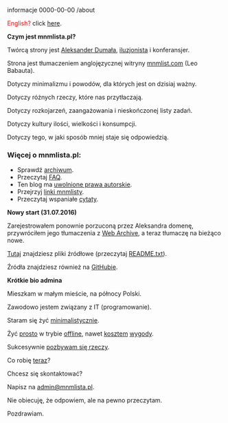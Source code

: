 informacje
0000-00-00
/about

<span style="color: red">English?</span> click [here](/original/).

**Czym jest mnmlista.pl?**

Twórcą strony jest [Aleksander
Dumała](http://facebook.com/aleksander.dumala),
[iluzjonista](http://magiabezgranic.pl/) i konferansjer.

Strona jest tłumaczeniem anglojęzycznej
witryny [mnmlist.com](http://mnmlist.com/) (Leo Babauta).

Dotyczy minimalizmu i powodów, dla których jest on dzisiaj ważny.

Dotyczy różnych rzeczy, które nas przytłaczają.

Dotyczy rozkojarzeń, zaangażowania i nieskończonej listy zadań.

Dotyczy kultury ilości, wielkości i konsumpcji.

Dotyczy tego, w jaki sposób mniej staje się odpowiedzią.

### Więcej o mnmlista.pl:

* Sprawdź [archiwum](/archiwum/).
* Przeczytaj [FAQ](/faq-minimalisty/).
* Ten blog ma [uwolnione prawa autorskie](/prawa/).
* Przejrzyj [linki mnmlisty](/linki/).
* Przeczytaj wspaniałe [cytaty](/cytaty/).

**Nowy start (31.07.2016)**

Zarejestrowałem ponownie porzuconą przez Aleksandra domenę, przywróciłem
jego tłumaczenia z [Web Archive](http://archive.org), a teraz tłumaczę na
bieżąco nowe.

[Tutaj](/assets/source-mnmlista.pl.zip) znajdziesz pliki źródłowe
(przeczytaj [README.txt](/assets/README.txt)).

Źródła znajdziesz również na [GitHubie](https://github.com/oldprogrammer0x01/mnmlista.pl).

**Krótkie bio admina**

Mieszkam w małym mieście, na północy Polski.

Zawodowo jestem związany z IT (programowanie).

Staram się żyć [minimalistycznie](/10-niezbednych-rzeczy).

Żyć [prosto](/dwa-kawalki) w trybie
[offline](/piekno-cyfrowych-wakacji), nawet [kosztem](/cena-wygody/)
[wygody](/nie-automatyzuj-rob-to-recznie).

Sukcesywnie [pozbywam się rzeczy](https://goo.gl/gYHNpH).

Co robię [teraz](/now/)?

Chcesz się skontaktować?

Napisz na <admin@mnmlista.pl>.

Nie obiecuję, że odpowiem, ale na pewno przeczytam.

Pozdrawiam.
